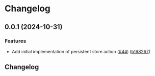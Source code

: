 # Changelog

## 0.0.1 (2024-10-31)


### Features

* Add initial implementation of persistent store action ([#44](https://github.com/launchdarkly/gh-actions/issues/44)) ([b168267](https://github.com/launchdarkly/gh-actions/commit/b168267410dd598d9b51abaf7a71e46a98d3a92e))

## Changelog
